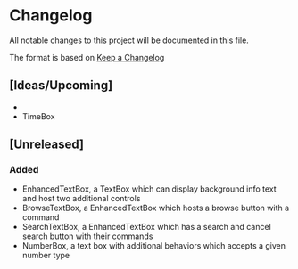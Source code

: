 # Changelog
All notable changes to this project will be documented in this file.

The format is based on [Keep a Changelog](https://keepachangelog.com/en/1.0.0/)

## [Ideas/Upcoming]
* 
* TimeBox

## [Unreleased]
### Added
* EnhancedTextBox, a TextBox which can display background info text and host two additional controls
* BrowseTextBox, a EnhancedTextBox which hosts a browse button with a command
* SearchTextBox, a EnhancedTextBox which has a search and cancel search button with their commands
* NumberBox, a text box with additional behaviors which accepts a given number type